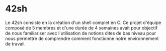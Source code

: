 # 42sh

Le 42sh consiste en la création d'un shell complet en C. Ce projet d'équipe composé de 5 membres et d'une durée de 4 semaines avait pour objectif de nous familiariser avec l'utilisation de notions dites de bas niveau pour nous permettre de comprendre comment fonctionne notre environnement de travail.
